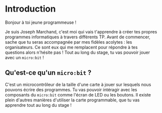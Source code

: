 # Introduction

Bonjour à toi jeune programmeuse !  

Je suis Joseph Marchand, c'est moi qui vais t'apprendre à créer tes propres
programmes informatiques à travers différents TP. Avant de commencer, sache
que tu seras accompagnée par mes fidèles acolytes : les organisateurs. Ce sont
eux qui me remplacent pour répondre à tes questions alors n'hésite pas ! Tout
au long du stage, tu vas pouvoir jouer avec un `micro:bit` !

## Qu'est-ce qu'un `micro:bit` ?

C'est un microcontrôleur de la taille d'une carte à jouer sur lesquels nous
pouvons écrire des programmes. Tu vas pouvoir intéragir avec les composants du
`micro:bit` comme l'écran de LED ou les boutons. Il existe plein d'autres
manières d'utiliser la carte programmable, que tu vas apprendre tout au long
du stage !
